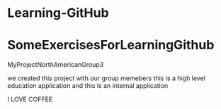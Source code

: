 
# Learning-GitHub

# SomeExercisesForLearningGithub

MyProjectNorthAmericanGroup3

we created this project with our group memebers
this is a high level education application
and this is an internal application

I LOVE COFFEE
